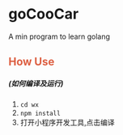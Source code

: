 # goCooCar

A min program to learn golang

## <font color="#dd6043">How Use</font>

##### (如何编译及运行)

1. `cd wx`
2. `npm install`
3. 打开小程序开发工具,点击编译
